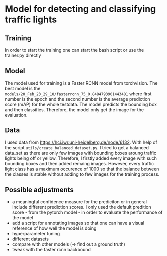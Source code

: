 # Model for detecting and classifying traffic lights

## Training
In order to start the training one can start the bash script or use the trainer.py directly

## Model

The model used for training is a Faster RCNN model from torchvision. The best model is the `models/20_Feb_23_29_10/fasterrcnn_75_0.8484793901443481` where first number is the epoch and the second number is the average prediction score (mAP) for the whole testdata. The model predicts the bounding box and then classifies. Therefore, the model only get the image for the evaluation.

## Data

I used data from <https://hci.iwr.uni-heidelberg.de/node/6132>. With help of the script `utils/create_balanced_dataset.py`. I tried to get a balanced data_set as there are only few images with bounding boxes aroung traffic lights being off or yellow. Therefore, I firstly added every image with such bounding boxes and then added remaing images. However, every traffic light class has a maximum occurence of 1000 so that the balance between the classes is stable without adding to few images for the training process.

## Possible adjustments
* a meaningful confidence measure for the prediciton or in general include different prediction scores. I only used the default predition score - from the pytorch model - in order to evaluate the performance of the model
* add a script for annotating images so that one can have a visual reference of how well the model is doing
* hyperparameter tuning
* different datasets
* compare with other models (-> find out a ground truth)
* tweak with the faster rcnn backbound

